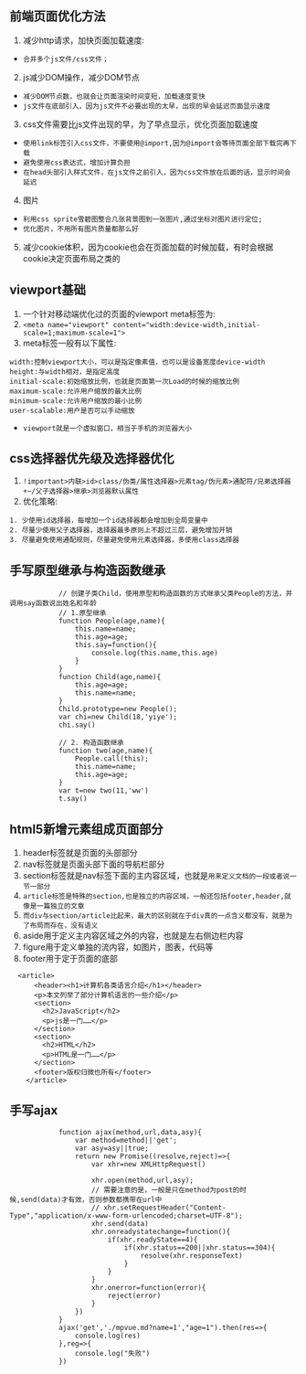 ##  前端页面优化方法
1. 减少http请求，加快页面加载速度:
* `合并多个js文件/css文件；`
2. js减少DOM操作，减少DOM节点
* `减少DOM节点数，也就会让页面渲染时间变短，加载速度变快`
* `js文件在底部引入，因为js文件不必要出现的太早，出现的早会延迟页面显示速度`
3. css文件需要比js文件出现的早，为了早点显示，优化页面加载速度
* `使用link标签引入css文件，不要使用@import,因为@import会等待页面全部下载完再下载`
* `避免使用css表达式，增加计算负担`
* `在head头部引入样式文件，在js文件之前引入，因为css文件放在后面的话，显示时间会延迟`
4. 图片
* `利用css sprite雪碧图整合几张背景图到一张图片,通过坐标对图片进行定位;`
* `优化图片，不用所有图片质量都那么好`
5. 减少cookie体积，因为cookie也会在页面加载的时候加载，有时会根据cookie决定页面布局之类的

## viewport基础
1. 一个针对移动端优化过的页面的viewport meta标签为:
2. `<meta name="viewport" content="width:device-width,initial-scale=1;maximum-scale=1">`
3. meta标签一般有以下属性:
```
width:控制viewport大小，可以是指定像素值，也可以是设备宽度device-width
height:与width相对，是指定高度
initial-scale:初始缩放比例，也就是页面第一次Load的时候的缩放比例
maximum-scale:允许用户缩放的最大比例
minimum-scale:允许用户缩放的最小比例
user-scalable:用户是否可以手动缩放
```
* `viewport就是一个虚拟窗口，相当于手机的浏览器大小`


## css选择器优先级及选择器优化
1. `!important>内联>id>class/伪类/属性选择器>元素tag/伪元素>通配符/兄弟选择器+~/父子选择器>继承>浏览器默认属性`
2. 优化策略:
```
1. 少使用id选择器，每增加一个id选择器都会增加到全局变量中
2. 尽量少使用父子选择器，选择器最多原则上不超过三层，避免增加开销
3. 尽量避免使用通配规则，尽量避免使用元素选择器，多使用class选择器
```

## 手写原型继承与构造函数继承
```
			// 创建子类Child，使用原型和构造函数的方式继承父类People的方法，并调用say函数说出姓名和年龄
			// 1.原型继承
			function People(age,name){
				this.name=name;
				this.age=age;
				this.say=function(){
					console.log(this.name,this.age)
				}
			}
			function Child(age,name){
				this.age=age;
				this.name=name;
			}
			Child.prototype=new People();
			var chi=new Child(18,'yiye');
			chi.say()
			
			// 2. 构造函数继承
			function two(age,name){
				People.call(this);
				this.name=name;
				this.age=age;
			} 
			var t=new two(11,'ww')
			t.say()
```

## html5新增元素组成页面部分
1. header标签就是页面的头部部分
2. nav标签就是页面头部下面的导航栏部分
3. section标签就是nav标签下面的主内容区域，也就是`用来定义文档的一段或者说一节一部分`
4. `article标签是特殊的section,也是独立的内容区域，一般还包括footer,header,就像是一篇独立的文章`
5. `而div与section/article比起来，最大的区别就在于div真的一点含义都没有，就是为了布局而存在，没有语义`
6. aside用于定义主内容区域之外的内容，也就是左右侧边栏内容
7. figure用于定义单独的流内容，如图片，图表，代码等
8. footer用于定于页面的底部
```
  <article>
      <header><h1>计算机各类语言介绍</h1></header>
      <p>本文列举了部分计算机语言的一些介绍</p>
      <section>
        <h2>JavaScript</h2>
        <p>js是一门……</p>
      </section>
      <section>
        <h2>HTML</h2>
        <p>HTML是一门……</p>
      </section>
      <footer>版权归微也所有</footer>
    </article>
```

## 手写ajax
```
			function ajax(method,url,data,asy){
				var method=method||'get';
				var asy=asy||true;
				return new Promise((resolve,reject)=>{
					var xhr=new XMLHttpRequest()
					
					xhr.open(method,url,asy);
					// 需要注意的是，一般是只在method为post的时候,send(data)才有效，否则参数都携带在url中
					// xhr.setRequestHeader("Content-Type","application/x-www-form-urlencoded;charset=UTF-8");
					xhr.send(data)
					xhr.onreadystatechange=function(){
						if(xhr.readyState==4){
							if(xhr.status==200||xhr.status==304){
								resolve(xhr.responseText)
							}
						}
					}
					xhr.onerror=function(error){
						reject(error)
					}
				})
			}
			ajax('get','./mpvue.md?name=1',"age=1").then(res=>{
				console.log(res)
			},reg=>{
				console.log("失败")
			})
```